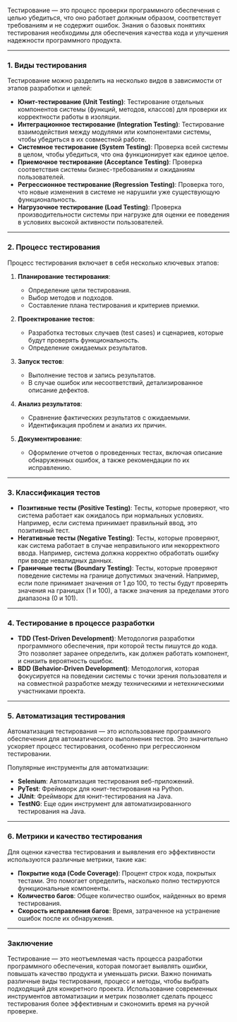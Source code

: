 Тестирование — это процесс проверки программного обеспечения с целью убедиться, что оно работает должным образом, соответствует требованиям и не содержит ошибок. Знания о базовых понятиях тестирования необходимы для обеспечения качества кода и улучшения надежности программного продукта.

---

### 1. Виды тестирования

Тестирование можно разделить на несколько видов в зависимости от этапов разработки и целей:

- **Юнит-тестирование (Unit Testing)**: Тестирование отдельных компонентов системы (функций, методов, классов) для проверки их корректности работы в изоляции.
- **Интеграционное тестирование (Integration Testing)**: Тестирование взаимодействия между модулями или компонентами системы, чтобы убедиться в их совместной работе.
- **Системное тестирование (System Testing)**: Проверка всей системы в целом, чтобы убедиться, что она функционирует как единое целое.
- **Приемочное тестирование (Acceptance Testing)**: Проверка соответствия системы бизнес-требованиям и ожиданиям пользователей.
- **Регрессионное тестирование (Regression Testing)**: Проверка того, что новые изменения в системе не нарушили уже существующую функциональность.
- **Нагрузочное тестирование (Load Testing)**: Проверка производительности системы при нагрузке для оценки ее поведения в условиях высокой активности пользователей.

---

### 2. Процесс тестирования

Процесс тестирования включает в себя несколько ключевых этапов:

1. **Планирование тестирования**:
   - Определение цели тестирования.
   - Выбор методов и подходов.
   - Составление плана тестирования и критериев приемки.

2. **Проектирование тестов**:
   - Разработка тестовых случаев (test cases) и сценариев, которые будут проверять функциональность.
   - Определение ожидаемых результатов.

3. **Запуск тестов**:
   - Выполнение тестов и запись результатов.
   - В случае ошибок или несоответствий, детализированное описание дефектов.

4. **Анализ результатов**:
   - Сравнение фактических результатов с ожидаемыми.
   - Идентификация проблем и анализ их причин.

5. **Документирование**:
   - Оформление отчетов о проведенных тестах, включая описание обнаруженных ошибок, а также рекомендации по их исправлению.

---

### 3. Классификация тестов

- **Позитивные тесты (Positive Testing)**: Тесты, которые проверяют, что система работает как ожидалось при нормальных условиях. Например, если система принимает правильный ввод, это позитивный тест.
- **Негативные тесты (Negative Testing)**: Тесты, которые проверяют, как система работает в случае неправильного или некорректного ввода. Например, система должна корректно обработать ошибку при вводе невалидных данных.
- **Граничные тесты (Boundary Testing)**: Тесты, которые проверяют поведение системы на границе допустимых значений. Например, если поле принимает значения от 1 до 100, то тесты будут проверять значения на границах (1 и 100), а также значения за пределами этого диапазона (0 и 101).

---

### 4. Тестирование в процессе разработки

- **TDD (Test-Driven Development)**: Методология разработки программного обеспечения, при которой тесты пишутся до кода. Это позволяет заранее определить, как должен работать компонент, и снизить вероятность ошибок.
- **BDD (Behavior-Driven Development)**: Методология, которая фокусируется на поведении системы с точки зрения пользователя и на совместной разработке между техническими и нетехническими участниками проекта.

---

### 5. Автоматизация тестирования

Автоматизация тестирования — это использование программного обеспечения для автоматического выполнения тестов. Это значительно ускоряет процесс тестирования, особенно при регрессионном тестировании.

Популярные инструменты для автоматизации:

- **Selenium**: Автоматизация тестирования веб-приложений.
- **PyTest**: Фреймворк для юнит-тестирования на Python.
- **JUnit**: Фреймворк для юнит-тестирования на Java.
- **TestNG**: Еще один инструмент для автоматизированного тестирования на Java.

---

### 6. Метрики и качество тестирования

Для оценки качества тестирования и выявления его эффективности используются различные метрики, такие как:

- **Покрытие кода (Code Coverage)**: Процент строк кода, покрытых тестами. Это помогает определить, насколько полно тестируются функциональные компоненты.
- **Количество багов**: Общее количество ошибок, найденных во время тестирования.
- **Скорость исправления багов**: Время, затраченное на устранение ошибок после их обнаружения.

---

### Заключение

Тестирование — это неотъемлемая часть процесса разработки программного обеспечения, которая помогает выявлять ошибки, повышать качество продукта и уменьшать риски. Важно понимать различные виды тестирования, процесс и методы, чтобы выбрать подходящий для конкретного проекта. Использование современных инструментов автоматизации и метрик позволяет сделать процесс тестирования более эффективным и сэкономить время на ручной проверке.